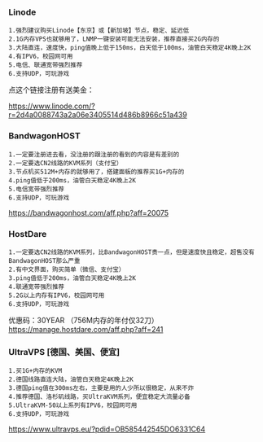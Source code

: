 ### Linode
````
1.强烈建议购买Linode【东京】或【新加坡】节点，稳定、延迟低
2.1G内存VPS也就够用了，LNMP一键安装可能无法安装，推荐直接买2G内存的
3.大陆直连，速度快，ping值晚上低于150ms，白天低于100ms，油管白天稳定4K晚上2K
4.有IPV6，校园网可用
5.电信、联通宽带强烈推荐
6.支持UDP，可玩游戏
````
点这个链接注册有送美金：

https://www.linode.com/?r=2d4a0088743a2a06e3405514d486b8966c51a439

### BandwagonHOST
```
1.一定要注册进去看，没注册的跟注册的看到的内容是有差别的
2.一定要选CN2线路的KVM系列（支付宝）
3.节点机买512M+内存的就够用了，搭建面板的推荐买1G+内存的
4.ping值低于200ms，油管白天稳定4K晚上2K
5.电信宽带强烈推荐
6.支持UDP，可玩游戏
````
https://bandwagonhost.com/aff.php?aff=20075

### HostDare
```
1.一定要选CN2线路的KVM系列，比BandwagonHOST贵一点，但是速度快且稳定，超售没有BandwagonHOST那么严重
2.有中文界面，购买简单（微信、支付宝）
3.ping值低于200ms，油管白天稳定4K晚上2K
4.联通宽带强烈推荐
5.2G以上内存有IPV6，校园网可用
6.支持UDP，可玩游戏
```
优惠码：30YEAR （756M内存的年付仅32刀）
https://manage.hostdare.com/aff.php?aff=241

### UltraVPS [德国、美国、便宜]
```
1.买1G+内存的KVM
2.德国线路直连大陆，油管白天稳定4K晚上2K
3.德国ping值在300ms左右，主要是用的人少所以很稳定，从来不炸
4.推荐德国、洛杉矶线路，买UltraKVM系列，便宜稳定大流量必备
5.UltraKVM-50以上系列有IPV6，校园网可用
6.支持UDP，可玩游戏
```
https://www.ultravps.eu/?pdid=OB585442545DO6331C64